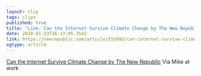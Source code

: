 ```yaml
---
layout: clip 
tags: clips 
published: true 
title: "Link: Can the Internet Survive Climate Change by The New Republic" 
date: 2020-01-13T16:13:05.354Z 
link: https://newrepublic.com/article/155993/can-internet-survive-climate-change 
ogtype: article 
---
```

[Can the Internet Survive Climate Change by The New Republic](https://newrepublic.com/article/155993/can-internet-survive-climate-change) 
Via Mike at work